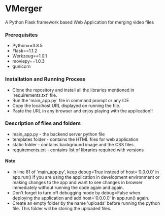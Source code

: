# VMerger
A Python Flask framework based Web Application for merging video files
### Prerequisites
* Python==3.8.5
* Flask==1.1.2
* Werkzeug==1.0.1
* moviepy==1.0.3
* gunicorn
### Installation and Running Process
* Clone the repository and install all the libraries mentioned in 'requirements.txt' file.
* Run the 'main_app.py' file in command prompt or any IDE
* Copy the localhost URL displayed on running the file.
* Paste the URL in any browser and enjoy playing with the application!!
### Description of files and folders
* main_app.py - the backend server python file
* templates folder - contains the HTML files for web application
* static folder - contains background image and the CSS files.
* requirements.txt - contains list of libraries required with versions
#### Note
* In line 81 of 'main_app.py', keep debug=True instead of host='0.0.0.0' in app.run() if you are using the application in development environment or making changes to the app and want to see changes in browser immediately without running the code again and again.
* Don't forget to turn off debugging mode by debug=False when deploying the application and add host='0.0.0.0' in app.run() again.
* Create an empty folder by the name 'uploads' before running the python file. This folder will be storing the uploaded files.
